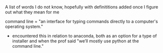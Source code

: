 A list of words I do not know, hopefully with definititions added once I figure out what they mean for me

command line = "an interface for typing commands directly to a computer's operating system."

- encountered this in relation to anaconda, both as an option for a type of installer and when the prof said "we’ll mostly use python at the command line." 
